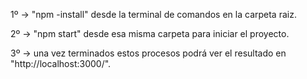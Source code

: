 1º -> "npm -install" desde la terminal de comandos en la carpeta raiz.



2º -> "npm start" desde esa misma carpeta para iniciar el proyecto.



3º -> una vez terminados estos procesos podrá ver el resultado en "http://localhost:3000/".
